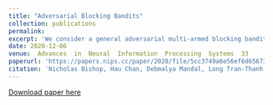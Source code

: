 ```yaml
---
title: "Adversarial Blocking Bandits"
collection: publications
permalink: 
excerpt: 'We consider a general adversarial multi-armed blocking bandit setting where each played arm can be blocked (unavailable) for some time periods and the reward per arm is given at each time period adversarially without obeying any distribution. The setting models scenarios of allocating scarce limited supplies (e.g., arms) where the supplies replenish and can be reused only after certain time periods.'
date: 2020-12-06
venue:  Advances  in  Neural  Information  Processing  Systems  33
paperurl: 'https://papers.nips.cc/paper/2020/file/5cc3749a6e56ef6d656735dff9176074-Paper.pdf'
citation: 'Nicholas Bishop, Hau Chan, Debmalya Mandal, Long Tran-Thanh. "Adversairal Blocking Bandits". In: <i> Advances  in  Neural  Information  Processing  Systems  33 (NeurIPS 2020)</i>'
---
```



[Download paper here](https://papers.nips.cc/paper/2020/hash/5cc3749a6e56ef6d656735dff9176074-Abstract.html)
